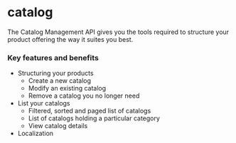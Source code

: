 # catalog

The Catalog Management API gives you the tools required to structure your product offering the way it suites you best.

### Key features and benefits

* Structuring your products
  * Create a new catalog
  * Modify an existing catalog
  * Remove a catalog you no longer need
* List your catalogs
  * Filtered, sorted and paged list of catalogs
  * List of catalogs holding a particular category
  * View catalog details
* Localization

